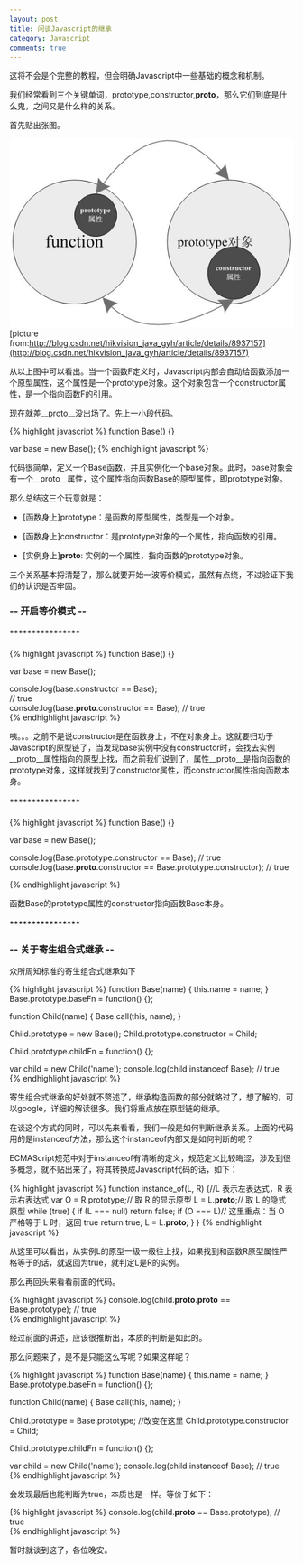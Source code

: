 ```yaml
---
layout: post
title: 闲谈Javascript的继承
category: Javascript
comments: true
---
```


这将不会是个完整的教程，但会明确Javascript中一些基础的概念和机制。

我们经常看到三个关键单词，prototype,constructor,__proto__，那么它们到底是什么鬼，之间又是什么样的关系。

首先贴出张图。

![菜单](/images/javascript-inheritance/prototype.jpg)
[picture from:http://blog.csdn.net/hikvision_java_gyh/article/details/8937157](http://blog.csdn.net/hikvision_java_gyh/article/details/8937157)

从以上图中可以看出。当一个函数F定义时，Javascript内部会自动给函数添加一个原型属性，这个属性是一个prototype对象。这个对象包含一个constructor属性，是一个指向函数F的引用。

现在就差__proto__没出场了。先上一小段代码。

{% highlight javascript %}
  function Base() {}

  var base = new Base();
{% endhighlight javascript %}

代码很简单，定义一个Base函数，并且实例化一个base对象。此时，base对象会有一个__proto__属性，这个属性指向函数Base的原型属性，即prototype对象。

那么总结这三个玩意就是：

*	[函数身上]prototype：是函数的原型属性，类型是一个对象。

* [函数身上]constructor：是prototype对象的一个属性，指向函数的引用。

* [实例身上]__proto__: 实例的一个属性，指向函数的prototype对象。

三个关系基本捋清楚了，那么就要开始一波等价模式，虽然有点绕，不过验证下我们的认识是否牢固。


### -- 开启等价模式 --

#### ****************

{% highlight javascript %}
  function Base() {}

  var base = new Base();

  console.log(base.constructor == Base);  
  // true              
  console.log(base.__proto__.constructor == Base);
  // true     
{% endhighlight javascript %}

咦。。。之前不是说constructor是在函数身上，不在对象身上。这就要归功于Javascript的原型链了，当发现base实例中没有constructor时，会找去实例__proto__属性指向的原型上找，而之前我们说到了，属性__proto__是指向函数的prototype对象，这样就找到了constructor属性，而constructor属性指向函数本身。

#### ****************

{% highlight javascript %}
  function Base() {}

  var base = new Base();

  console.log(Base.prototype.constructor == Base);
  // true    
  console.log(base.__proto__.constructor == Base.prototype.constructor);
  // true     

{% endhighlight javascript %}

函数Base的prototype属性的constructor指向函数Base本身。

#### ****************

### -- 关于寄生组合式继承 --

众所周知标准的寄生组合式继承如下

{% highlight javascript %}
  function Base(name) {
   this.name = name;
  }
  Base.prototype.baseFn = function() {};

  function Child(name) {
   Base.call(this, name);
  }

  Child.prototype = new Base();
  Child.prototype.constructor = Child;

  Child.prototype.childFn = function() {};

  var child = new Child('name');
  console.log(child instanceof Base);
  // true   
{% endhighlight javascript %}

寄生组合式继承的好处就不赘述了，继承构造函数的部分就略过了，想了解的，可以google，详细的解读很多。我们将重点放在原型链的继承。

在谈这个方式的同时，可以先来看看，我们一般是如何判断继承关系。上面的代码用的是instanceof方法，那么这个instanceof内部又是如何判断的呢？

ECMAScript规范中对于instanceof有清晰的定义，规范定义比较晦涩，涉及到很多概念，就不贴出来了，将其转换成Javascript代码的话，如下：

{% highlight javascript %}
function instance_of(L, R) {//L 表示左表达式，R 表示右表达式
 var O = R.prototype;// 取 R 的显示原型
 L = L.__proto__;// 取 L 的隐式原型
 while (true) {
   if (L === null)
     return false;
   if (O === L)// 这里重点：当 O 严格等于 L 时，返回 true
     return true;
   L = L.__proto__;
 }
}
{% endhighlight javascript %}

从这里可以看出，从实例L的原型一级一级往上找，如果找到和函数R原型属性严格等于的话，就返回为true，就判定L是R的实例。

那么再回头来看看前面的代码。

{% highlight javascript %}
  console.log(child.__proto__.__proto__ == Base.prototype);
  // true   
{% endhighlight javascript %}

经过前面的讲述，应该很推断出，本质的判断是如此的。

那么问题来了，是不是只能这么写呢？如果这样呢？

{% highlight javascript %}
  function Base(name) {
   this.name = name;
  }
  Base.prototype.baseFn = function() {};

  function Child(name) {
   Base.call(this, name);
  }

  Child.prototype = Base.prototype;       //改变在这里
  Child.prototype.constructor = Child;

  Child.prototype.childFn = function() {};

  var child = new Child('name');
  console.log(child instanceof Base);
  // true   
{% endhighlight javascript %}

会发现最后也能判断为true，本质也是一样。等价于如下：

{% highlight javascript %}
  console.log(child.__proto__ == Base.prototype);
  // true   
{% endhighlight javascript %}


暂时就谈到这了，各位晚安。
